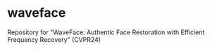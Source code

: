# waveface
Repository for "WaveFace: Authentic Face Restoration with Efficient Frequency Recovery" (CVPR24)

